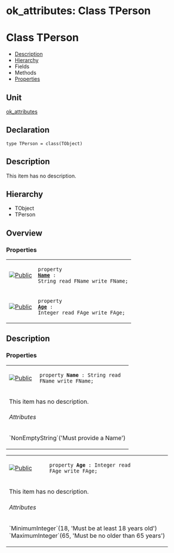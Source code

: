 # ok\_attributes: Class TPerson


# Class TPerson
<span id="TPerson"/>

- [Description](#PasDoc-Description)
- [Hierarchy](#PasDoc-Hierarchy)
- Fields
- Methods
- [Properties](#PasDoc-Properties)

<span id="PasDoc-Description"/>

## Unit


[ok\_attributes](ok_attributes.md)


## Declaration


```type TPerson = class(TObject)```


## Description
This item has no description.



## Hierarchy


<span id="PasDoc-Hierarchy"/>

- TObject
- TPerson



## Overview

### Properties
<span id="PasDoc-Properties"/>


<table>
<tr>

<td>

<a href="legend.md"><img src="public.gif" alt="Public" title="Public"></img></a>
</td>

<td>

<code>property <strong><a href="ok_attributes.TPerson.md#Name">Name</a></strong> : String read FName write FName;</code>
</td>
</tr>
<tr>

<td>

<a href="legend.md"><img src="public.gif" alt="Public" title="Public"></img></a>
</td>

<td>

<code>property <strong><a href="ok_attributes.TPerson.md#Age">Age</a></strong> : Integer read FAge write FAge;</code>
</td>
</tr>
</table>


## Description

### Properties

<table>
<tr>

<td>

<a href="legend.md"><img src="public.gif" alt="Public" title="Public"></img></a>
</td>

<td>

<span id="Name"/><code>property <strong>Name</strong> : String read FName write FName;</code>
</td>
</tr>
<tr><td colspan="2">

This item has no description.


###### Attributes
<dl class="attributes">
  <dt>`NonEmptyString`('Must provide a Name')</dt>
  <dd>


</dd>
</dl>


</td></tr>
</table>

<table>
<tr>

<td>

<a href="legend.md"><img src="public.gif" alt="Public" title="Public"></img></a>
</td>

<td>

<span id="Age"/><code>property <strong>Age</strong> : Integer read FAge write FAge;</code>
</td>
</tr>
<tr><td colspan="2">

This item has no description.


###### Attributes
<dl class="attributes">
  <dt>`MinimumInteger`(18, 'Must be at least 18 years old')</dt>
  <dd>


</dd>
  <dt>`MaximumInteger`(65, 'Must be no older than 65 years')</dt>
  <dd>


</dd>
</dl>


</td></tr>
</table>


